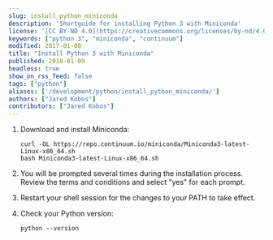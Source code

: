 ```yaml
---
slug: install_python_miniconda
description: 'Shortguide for installing Python 3 with Miniconda'
license: '[CC BY-ND 4.0](https://creativecommons.org/licenses/by-nd/4.0)'
keywords: ["python 3", "miniconda", "continuum"]
modified: 2017-01-08
title: "Install Python 3 with Miniconda"
published: 2018-01-09
headless: true
show_on_rss_feed: false
tags: ["python"]
aliases: ['/development/python/install_python_miniconda/']
authors: ["Jared Kobos"]
contributors: ["Jared Kobos"]
---
```

<!-- Installation instructions for Python 3. -->

1.  Download and install Miniconda:

        curl -OL https://repo.continuum.io/miniconda/Miniconda3-latest-Linux-x86_64.sh
        bash Miniconda3-latest-Linux-x86_64.sh

2.  You will be prompted several times during the installation process. Review the terms and conditions and select "yes" for each prompt.

3.  Restart your shell session for the changes to your PATH to take effect.


4.  Check your Python version:

        python --version
